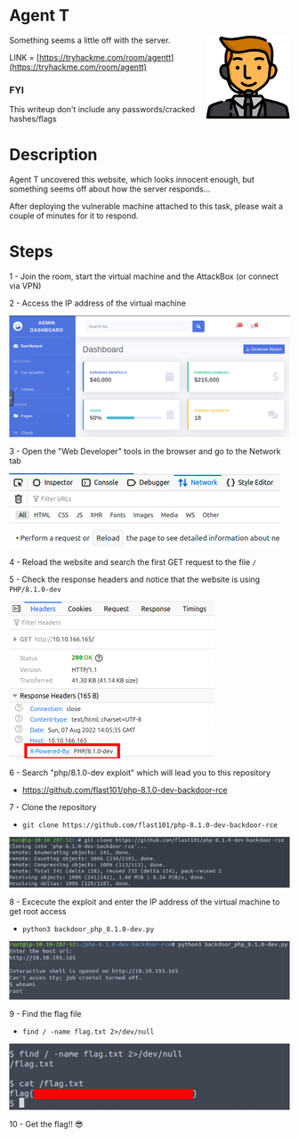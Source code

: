 # Agent T

<img align="right" src="https://github.com/matthernet/Writeups/blob/main/TryHackMe/images/agentt.png" width="150" height="150">

Something seems a little off with the server. 

LINK = [https://tryhackme.com/room/agentt](https://tryhackme.com/room/agentt)

### FYI
This writeup don't include any passwords/cracked hashes/flags

# Description

Agent T uncovered this website, which looks innocent enough, but something seems off about how the server responds...

After deploying the vulnerable machine attached to this task, please wait a couple of minutes for it to respond.


# Steps

1 - Join the room, start the virtual machine and the AttackBox (or connect via VPN)

2 - Access the IP address of the virtual machine

![](../images/agentt2.png)

3 - Open the "Web Developer" tools in the browser and go to the Network tab

![](../images/agentt3.png)

4 - Reload the website and search the first GET request to the file ```/```

5 - Check the response headers and notice that the website is using ```PHP/8.1.0-dev```

![](../images/agentt4.png)

6 - Search "php/8.1.0-dev exploit" which will lead you to this repository
* https://github.com/flast101/php-8.1.0-dev-backdoor-rce

7 - Clone the repository
* ```git clone https://github.com/flast101/php-8.1.0-dev-backdoor-rce```

![](../images/agentt5.png)

8 - Excecute the exploit and enter the IP address of the virtual machine to get root access
* ```python3 backdoor_php_8.1.0-dev.py```

![](../images/agentt6.png)

9 - Find the flag file
* ```find / -name flag.txt 2>/dev/null```

![](../images/agentt7.png)

10 - Get the flag!! 😎
